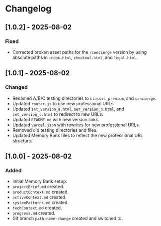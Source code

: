 # Changelog

## [1.0.2] - 2025-08-02
### Fixed
- Corrected broken asset paths for the `/concierge` version by using absolute paths in `index.html`, `checkout.html`, and `legal.html`.

## [1.0.1] - 2025-08-02
### Changed
- Renamed A/B/C testing directories to `classic`, `premium`, and `concierge`.
- Updated `router.js` to use new professional URLs.
- Updated `set_version_a.html`, `set_version_b.html`, and `set_version_c.html` to redirect to new URLs.
- Updated `README.md` with new version links.
- Updated `vercel.json` with rewrites for new professional URLs.
- Removed old testing directories and files.
- Updated Memory Bank files to reflect the new professional URL structure.

## [1.0.0] - 2025-08-02
### Added
- Initial Memory Bank setup.
- `projectBrief.md` created.
- `productContext.md` created.
- `activeContext.md` created.
- `systemPatterns.md` created.
- `techContext.md` created.
- `progress.md` created.
- Git branch `path-name-change` created and switched to.
